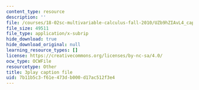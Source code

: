 ```yaml
---
content_type: resource
description: ''
file: /courses/18-02sc-multivariable-calculus-fall-2010/UZb9hZIAvL4_captions.vtt
file_size: 49511
file_type: application/x-subrip
hide_download: true
hide_download_original: null
learning_resource_types: []
license: https://creativecommons.org/licenses/by-nc-sa/4.0/
ocw_type: OCWFile
resourcetype: Other
title: 3play caption file
uid: 7b11b5c3-f61e-473d-b000-d17ac512f3e4
---
```

